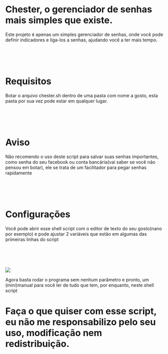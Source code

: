 # Chester, o gerenciador de senhas mais simples que existe.
<p>Este projeto é apenas um simples gerenciador de senhas, onde você pode definir indicadores e liga-los a senhas, ajudando você a ter mais tempo.</p>

<br><br><br>

# Requisitos
<p>Botar o arquivo chester.sh dentro de uma pasta com nome a gosto, esta pasta por sua vez pode estar em qualquer lugar.

<br><br><br>

# Aviso
<p> Não recomendo o uso deste script para salvar suas senhas importantes, como senha do seu facebook ou conta bancária(vai saber se você não pensou em botar), ele se trata de um facilitador para pegar senhas rapidamente</p>

<br><br><br>

# Configurações
<p> Você pode abrir esse shell script com o editor de texto do seu gosto(nano por exemplo) e pode ajustar 2 variáveis que estão em algumas das primeiras linhas do script</p>

<br><br><br>

<img src="https://media.discordapp.net/attachments/870398421117317120/879070061934051328/unknown.png">

<p> Agora basta rodar o programa sem nenhum parâmetro e pronto, um (mini)manual para você ler de tudo que tem, por enquanto, neste shell script</p>


# Faça o que quiser com esse script, eu não me responsabilizo pelo seu uso, modificação nem redistribuição.
